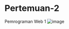 # Pertemuan-2
Pemrograman Web 1
![image](https://github.com/andrewahyualvian/pemweb2/assets/145315786/daf5e5ad-195e-410a-b072-3ae6d2f9ed29)

